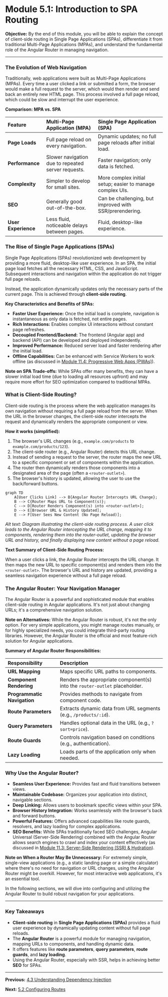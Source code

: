 # Module 5.1: Introduction to SPA Routing

**Objective:** By the end of this module, you will be able to explain the concept of client-side routing in Single Page Applications (SPAs), differentiate it from traditional Multi-Page Applications (MPAs), and understand the fundamental role of the Angular Router in managing navigation.

---

### The Evolution of Web Navigation

Traditionally, web applications were built as Multi-Page Applications (MPAs). Every time a user clicked a link or submitted a form, the browser would make a full request to the server, which would then render and send back an entirely new HTML page. This process involved a full page reload, which could be slow and interrupt the user experience.

**Comparison: MPA vs. SPA**

| Feature           | Multi-Page Application (MPA)                               | Single Page Application (SPA)                               |
| :---------------- | :--------------------------------------------------------- | :---------------------------------------------------------- |
| **Page Loads**    | Full page reload on every navigation.                      | Dynamic updates; no full page reloads after initial load.   |
| **Performance**   | Slower navigation due to repeated server requests.         | Faster navigation; only data is fetched.                    |
| **Complexity**    | Simpler to develop for small sites.                        | More complex initial setup; easier to manage complex UIs.   |
| **SEO**           | Generally good out-of-the-box.                             | Can be challenging, but improved with SSR/prerendering.     |
| **User Experience** | Less fluid, noticeable delays between pages.               | Fluid, desktop-like experience.                             |

### The Rise of Single Page Applications (SPAs)

Single Page Applications (SPAs) revolutionized web development by providing a more fluid, desktop-like user experience. In an SPA, the initial page load fetches all the necessary HTML, CSS, and JavaScript. Subsequent interactions and navigation within the application do not trigger full page reloads.

Instead, the application dynamically updates only the necessary parts of the current page. This is achieved through **client-side routing**.

**Key Characteristics and Benefits of SPAs:**

*   **Faster User Experience:** Once the initial load is complete, navigation is instantaneous as only data is fetched, not entire pages.
*   **Rich Interactions:** Enables complex UI interactions without constant page refreshes.
*   **Decoupled Frontend/Backend:** The frontend (Angular app) and backend (API) can be developed and deployed independently.
*   **Improved Performance:** Reduced server load and faster rendering after the initial load.
*   **Offline Capabilities:** Can be enhanced with Service Workers to work offline (as discussed in [Module 11.4: Progressive Web Apps (PWAs)](../11-enterprise-architecture/11.4-progressive-web-apps.md)).

**Note on SPA Trade-offs:** While SPAs offer many benefits, they can have a slower initial load time (due to loading all resources upfront) and may require more effort for SEO optimization compared to traditional MPAs.

### What is Client-Side Routing?

Client-side routing is the process where the web application manages its own navigation without requiring a full page reload from the server. When the URL in the browser changes, the client-side router intercepts the request and dynamically renders the appropriate component or view.

**How it works (simplified):**

1.  The browser's URL changes (e.g., `example.com/products` to `example.com/products/123`).
2.  The client-side router (e.g., Angular Router) detects this URL change.
3.  Instead of sending a request to the server, the router maps the new URL to a specific component or set of components within the application.
4.  The router then dynamically renders those components into a designated area of the page (often a `<router-outlet>`).
5.  The browser's history is updated, allowing the user to use the back/forward buttons.

```mermaid
graph TD
    A[User Clicks Link] --> B{Angular Router Intercepts URL Change};
    B --> C{Router Maps URL to Component(s)};
    C --> D[Router Renders Component(s) into <router-outlet>];
    D --> E[Browser URL & History Updated];
    E --> F[User Sees New Content (No Page Reload)];
```
*Alt text: Diagram illustrating the client-side routing process. A user click leads to the Angular Router intercepting the URL change, mapping it to components, rendering them into the router-outlet, updating the browser URL and history, and finally displaying new content without a page reload.*

**Text Summary of Client-Side Routing Process:**

When a user clicks a link, the Angular Router intercepts the URL change. It then maps the new URL to specific component(s) and renders them into the `<router-outlet>`. The browser's URL and history are updated, providing a seamless navigation experience without a full page reload.

### The Angular Router: Your Navigation Manager

The Angular Router is a powerful and sophisticated module that enables client-side routing in Angular applications. It's not just about changing URLs; it's a comprehensive navigation solution.

**Note on Alternatives:** While the Angular Router is robust, it's not the only option. For very simple applications, you might manage routes manually, or for highly specialized needs, you could integrate third-party routing libraries. However, the Angular Router is the official and most feature-rich solution for Angular applications.

**Summary of Angular Router Responsibilities:**

| Responsibility           | Description                                                                 |
| :----------------------- | :-------------------------------------------------------------------------- |
| **URL Mapping**          | Maps specific URL paths to components.                                      |
| **Component Rendering**  | Renders the appropriate component(s) into the `router-outlet` placeholder.  |
| **Programmatic Navigation** | Provides methods to navigate from component code.                           |
| **Route Parameters**     | Extracts dynamic data from URL segments (e.g., `/products/:id`).            |
| **Query Parameters**     | Handles optional data in the URL (e.g., `?sort=price`).                     |
| **Route Guards**         | Controls navigation based on conditions (e.g., authentication).             |
| **Lazy Loading**         | Loads parts of the application only when needed.                            |

### Why Use the Angular Router?

*   **Seamless User Experience:** Provides fast and fluid transitions between views.
*   **Maintainable Codebase:** Organizes your application into distinct, navigable sections.
*   **Deep Linking:** Allows users to bookmark specific views within your SPA.
*   **Browser History Integration:** Works seamlessly with the browser's back and forward buttons.
*   **Powerful Features:** Offers advanced capabilities like route guards, resolvers, and lazy loading for complex applications.
*   **SEO Benefits:** While SPAs traditionally faced SEO challenges, Angular Universal (Server-Side Rendering) combined with the Angular Router allows search engines to crawl and index your content effectively (as discussed in [Module 11.3: Server-Side Rendering (SSR) & Hydration](../11-enterprise-architecture/11.3-ssr-hydration.md)).

**Note on When a Router May Be Unnecessary:** For extremely simple, single-view applications (e.g., a static landing page or a simple calculator) where there's no need for navigation or URL changes, using the Angular Router might be overkill. However, for most interactive web applications, it's an essential tool.

In the following sections, we will dive into configuring and utilizing the Angular Router to build robust navigation for your applications.

---

### Key Takeaways

*   **Client-side routing** in **Single Page Applications (SPAs)** provides a fluid user experience by dynamically updating content without full page reloads.
*   The **Angular Router** is a powerful module for managing navigation, mapping URLs to components, and handling dynamic data.
*   It offers features like **route parameters**, **query parameters**, **route guards**, and **lazy loading**.
*   Using the Angular Router, especially with SSR, helps in achieving better **SEO** for SPAs.

---

**Previous:** [4.3 Understanding Dependency Injection](../04-services-and-di/4.3-dependency-injection.md)

**Next:** [5.2 Configuring Routes](./5.2-configuring-routes.md)
